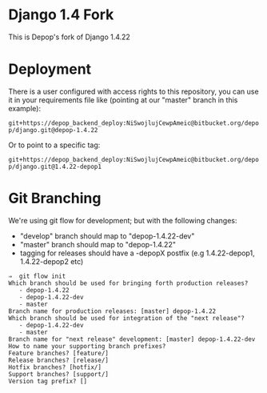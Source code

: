 # Django 1.4 Fork

This is Depop's fork of Django 1.4.22

# Deployment

There is a user configured with access rights to this repository, you can use
it in your requirements file like (pointing at our "master" branch in this example):

`git+https://depop_backend_deploy:NiSwojlujCewpAmeic@bitbucket.org/depop/django.git@depop-1.4.22`

Or to point to a specific tag:

`git+https://depop_backend_deploy:NiSwojlujCewpAmeic@bitbucket.org/depop/django.git@1.4.22-depop1`

# Git Branching

We're using git flow for development; but with the following changes:

* "develop" branch should map to "depop-1.4.22-dev"
* "master" branch should map to "depop-1.4.22"
* tagging for releases should have a -depopX postfix (e.g 1.4.22-depop1,
  1.4.22-depop2 etc)

```
⇒  git flow init
Which branch should be used for bringing forth production releases?
   - depop-1.4.22
   - depop-1.4.22-dev
   - master
Branch name for production releases: [master] depop-1.4.22
Which branch should be used for integration of the "next release"?
   - depop-1.4.22-dev
   - master
Branch name for "next release" development: [master] depop-1.4.22-dev
How to name your supporting branch prefixes?
Feature branches? [feature/]
Release branches? [release/]
Hotfix branches? [hotfix/]
Support branches? [support/]
Version tag prefix? []
```